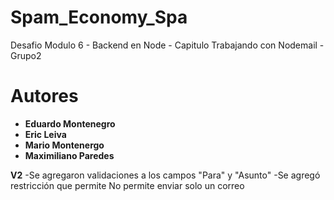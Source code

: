 # Spam_Economy_Spa

Desafio Modulo 6 - Backend en Node - Capitulo Trabajando con Nodemail - Grupo2

# Autores

- **Eduardo Montenegro**
- **Eric Leiva**
- **Mario Montenergo**
- **Maximiliano Paredes**

**V2**
-Se agregaron validaciones a los campos "Para" y "Asunto"
-Se agregó restricción que permite No permite enviar solo un correo
